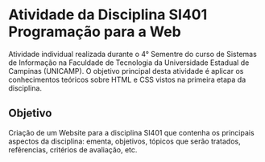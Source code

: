 # Atividade da Disciplina SI401 Programação para a Web

Atividade individual realizada durante o 4° Sementre do curso de Sistemas de Informação na Faculdade de Tecnologia da Universidade Estadual de Campinas (UNICAMP). O objetivo principal desta atividade é aplicar os conhecimentos teóricos sobre HTML e CSS vistos na primeira etapa da disciplina. 

## Objetivo
Criação de um Website para a disciplina SI401 que contenha os principais aspectos da disciplina: ementa, objetivos, tópicos que serão tratados, refêrencias, critérios de avaliação, etc. 